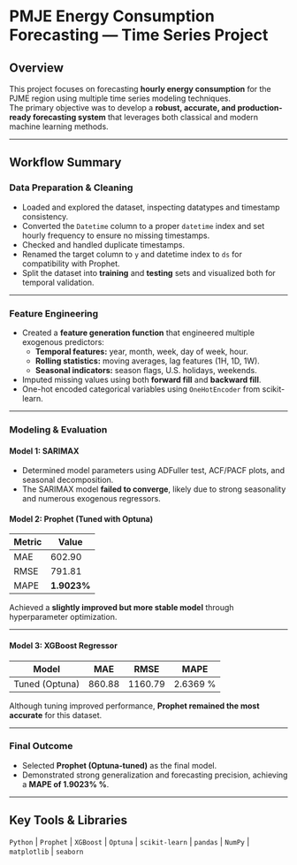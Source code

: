 #  PMJE Energy Consumption Forecasting — Time Series Project

##  Overview
This project focuses on forecasting **hourly energy consumption** for the PJME region using multiple time series modeling techniques.  
The primary objective was to develop a **robust, accurate, and production-ready forecasting system** that leverages both classical and modern machine learning methods.

---

##  Workflow Summary

###  Data Preparation & Cleaning
- Loaded and explored the dataset, inspecting datatypes and timestamp consistency.  
- Converted the `Datetime` column to a proper `datetime` index and set hourly frequency to ensure no missing timestamps.  
- Checked and handled duplicate timestamps.  
- Renamed the target column to `y` and datetime index to `ds` for compatibility with Prophet.  
- Split the dataset into **training** and **testing** sets and visualized both for temporal validation.

---

###  Feature Engineering
- Created a **feature generation function** that engineered multiple exogenous predictors:
  - **Temporal features:** year, month, week, day of week, hour.
  - **Rolling statistics:** moving averages, lag features (1H, 1D, 1W).
  - **Seasonal indicators:** season flags, U.S. holidays, weekends.
- Imputed missing values using both **forward fill** and **backward fill**.
- One-hot encoded categorical variables using `OneHotEncoder` from scikit-learn.

---

###  Modeling & Evaluation
####  Model 1: SARIMAX
- Determined model parameters using ADFuller test, ACF/PACF plots, and seasonal decomposition.
- The SARIMAX model **failed to converge**, likely due to strong seasonality and numerous exogenous regressors.

####  Model 2: Prophet (Tuned with Optuna)
| Metric | Value |
|--------|--------|
| MAE | 602.90 |
| RMSE | 791.81 |
| MAPE | **1.9023%** |

Achieved a **slightly improved but more stable model** through hyperparameter optimization.

---
####  Model 3: XGBoost Regressor
| Model | MAE | RMSE | MAPE |
|--------|--------|--------|--------|
| Tuned (Optuna) | 860.88 | 1160.79 | 2.6369 % |

Although tuning improved performance, **Prophet remained the most accurate** for this dataset.

---

###  Final Outcome
- Selected **Prophet (Optuna-tuned)** as the final model.
- Demonstrated strong generalization and forecasting precision, achieving a **MAPE of 1.9023% %**.

---

##  Key Tools & Libraries
`Python` | `Prophet` | `XGBoost` | `Optuna` | `scikit-learn` | `pandas` | `NumPy` | `matplotlib` | `seaborn`

